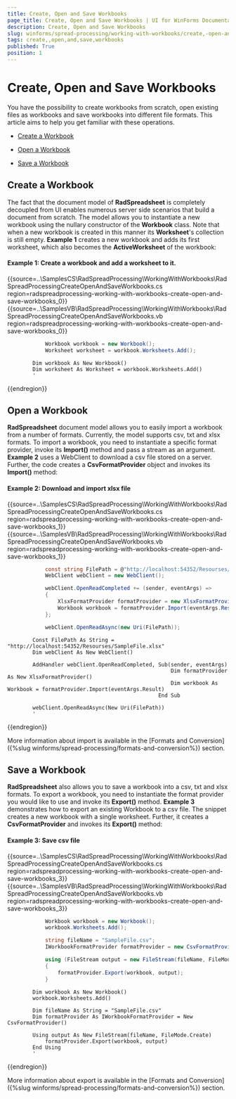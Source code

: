 ```yaml
---
title: Create, Open and Save Workbooks
page_title: Create, Open and Save Workbooks | UI for WinForms Documentation
description: Create, Open and Save Workbooks
slug: winforms/spread-processing/working-with-workbooks/create,-open-and-save-workbooks
tags: create,,open,and,save,workbooks
published: True
position: 1
---
```


# Create, Open and Save Workbooks

You have the possibility to create workbooks from scratch, open existing files as workbooks and save workbooks into different file formats. This article aims to help you get familiar with these operations.

* [Create a Workbook](#create-a-workbook)

* [Open a Workbook](#open-a-workbook)

* [Save a Workbook](#save-a-workbook)

## Create a Workbook

The fact that the document model of __RadSpreadsheet__ is completely decoupled from UI enables numerous server side scenarios that build a document from scratch. The model allows you to instantiate a new workbook using the nullary constructor of the __Workbook__ class. Note that when a new workbook is created in this manner its __Worksheet__'s collection is still empty. __Example 1__ creates a new workbook and adds its first worksheet, which also becomes the __ActiveWorksheet__ of the workbook:

#### Example 1: Create a workbook and add a worksheet to it.

{{source=..\SamplesCS\RadSpreadProcessing\WorkingWithWorkbooks\RadSpreadProcessingCreateOpenAndSaveWorkbooks.cs region=radspreadprocessing-working-with-workbooks-create-open-and-save-workbooks_0}} 
{{source=..\SamplesVB\RadSpreadProcessing\WorkingWithWorkbooks\RadSpreadProcessingCreateOpenAndSaveWorkbooks.vb region=radspreadprocessing-working-with-workbooks-create-open-and-save-workbooks_0}} 

````C#
            Workbook workbook = new Workbook();
            Worksheet worksheet = workbook.Worksheets.Add();
````
````VB.NET
        Dim workbook As New Workbook()
        Dim worksheet As Worksheet = workbook.Worksheets.Add()
        '
````

{{endregion}} 

## Open a Workbook

__RadSpreadsheet__ document model allows you to easily import a workbook from a number of formats. Currently, the model supports csv, txt and xlsx formats. To import a workbook, you need to instantiate a specific format provider, invoke its __Import()__ method and pass a stream as an argument. __Example 2__ uses a WebClient to download a csv file stored on a server. Further, the code creates a __CsvFormatProvider__ object and invokes its __Import()__ method:

#### Example 2: Download and import xlsx file

{{source=..\SamplesCS\RadSpreadProcessing\WorkingWithWorkbooks\RadSpreadProcessingCreateOpenAndSaveWorkbooks.cs region=radspreadprocessing-working-with-workbooks-create-open-and-save-workbooks_1}} 
{{source=..\SamplesVB\RadSpreadProcessing\WorkingWithWorkbooks\RadSpreadProcessingCreateOpenAndSaveWorkbooks.vb region=radspreadprocessing-working-with-workbooks-create-open-and-save-workbooks_1}} 

````C#
            const string FilePath = @"http://localhost:54352/Resourses/SampleFile.xlsx";
            WebClient webClient = new WebClient();

            webClient.OpenReadCompleted += (sender, eventArgs) =>
            {
                XlsxFormatProvider formatProvider = new XlsxFormatProvider();
                Workbook workbook = formatProvider.Import(eventArgs.Result);
            };

            webClient.OpenReadAsync(new Uri(FilePath));
````
````VB.NET
        Const FilePath As String = "http://localhost:54352/Resourses/SampleFile.xlsx"
        Dim webClient As New WebClient()

        AddHandler webClient.OpenReadCompleted, Sub(sender, eventArgs)
                                                    Dim formatProvider As New XlsxFormatProvider()
                                                    Dim workbook As Workbook = formatProvider.Import(eventArgs.Result)
                                                End Sub

        webClient.OpenReadAsync(New Uri(FilePath))
        '
````

{{endregion}} 

More information about import is available in the [Formats and Conversion]({%slug winforms/spread-processing/formats-and-conversion%}) section.


## Save a Workbook

__RadSpreadsheet__ also allows you to save a workbook into a csv, txt and xlsx formats. To export a workbook, you need to instantiate the format provider you would like to use and invoke its __Export()__ method. __Example 3__ demonstrates how to export an existing Workbook to a csv file. The snippet creates a new workbook with a single worksheet. Further, it creates a __CsvFormatProvider__ and invokes its __Export()__ method:

#### Example 3: Save csv file

{{source=..\SamplesCS\RadSpreadProcessing\WorkingWithWorkbooks\RadSpreadProcessingCreateOpenAndSaveWorkbooks.cs region=radspreadprocessing-working-with-workbooks-create-open-and-save-workbooks_3}} 
{{source=..\SamplesVB\RadSpreadProcessing\WorkingWithWorkbooks\RadSpreadProcessingCreateOpenAndSaveWorkbooks.vb region=radspreadprocessing-working-with-workbooks-create-open-and-save-workbooks_3}} 

````C#
            Workbook workbook = new Workbook();
            workbook.Worksheets.Add();

            string fileName = "SampleFile.csv";
            IWorkbookFormatProvider formatProvider = new CsvFormatProvider();

            using (FileStream output = new FileStream(fileName, FileMode.Create))
            {
                formatProvider.Export(workbook, output);
            }
````
````VB.NET
        Dim workbook As New Workbook()
        workbook.Worksheets.Add()

        Dim fileName As String = "SampleFile.csv"
        Dim formatProvider As IWorkbookFormatProvider = New CsvFormatProvider()

        Using output As New FileStream(fileName, FileMode.Create)
            formatProvider.Export(workbook, output)
        End Using
        '
````

{{endregion}} 

More information about export is available in the [Formats and Conversion]({%slug winforms/spread-processing/formats-and-conversion%}) section.
